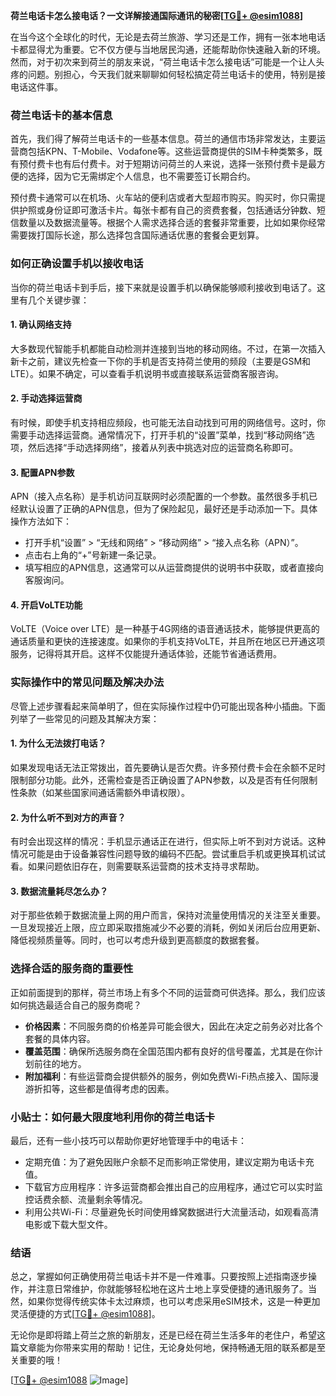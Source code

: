**荷兰电话卡怎么接电话？一文详解接通国际通讯的秘密[[TG💪+ @esim1088](https://t.me/s/esim1088)]**

在当今这个全球化的时代，无论是去荷兰旅游、学习还是工作，拥有一张本地电话卡都显得尤为重要。它不仅方便与当地居民沟通，还能帮助你快速融入新的环境。然而，对于初次来到荷兰的朋友来说，“荷兰电话卡怎么接电话”可能是一个让人头疼的问题。别担心，今天我们就来聊聊如何轻松搞定荷兰电话卡的使用，特别是接电话这件事。

### 荷兰电话卡的基本信息

首先，我们得了解荷兰电话卡的一些基本信息。荷兰的通信市场非常发达，主要运营商包括KPN、T-Mobile、Vodafone等。这些运营商提供的SIM卡种类繁多，既有预付费卡也有后付费卡。对于短期访问荷兰的人来说，选择一张预付费卡是最方便的选择，因为它无需绑定个人信息，也不需要签订长期合约。

预付费卡通常可以在机场、火车站的便利店或者大型超市购买。购买时，你只需提供护照或身份证即可激活卡片。每张卡都有自己的资费套餐，包括通话分钟数、短信数量以及数据流量等。根据个人需求选择合适的套餐非常重要，比如如果你经常需要拨打国际长途，那么选择包含国际通话优惠的套餐会更划算。

### 如何正确设置手机以接收电话

当你的荷兰电话卡到手后，接下来就是设置手机以确保能够顺利接收到电话了。这里有几个关键步骤：

#### 1. 确认网络支持
大多数现代智能手机都能自动检测并连接到当地的移动网络。不过，在第一次插入新卡之前，建议先检查一下你的手机是否支持荷兰使用的频段（主要是GSM和LTE）。如果不确定，可以查看手机说明书或直接联系运营商客服咨询。

#### 2. 手动选择运营商
有时候，即使手机支持相应频段，也可能无法自动找到可用的网络信号。这时，你需要手动选择运营商。通常情况下，打开手机的“设置”菜单，找到“移动网络”选项，然后选择“手动选择网络”，接着从列表中挑选对应的运营商名称即可。

#### 3. 配置APN参数
APN（接入点名称）是手机访问互联网时必须配置的一个参数。虽然很多手机已经默认设置了正确的APN信息，但为了保险起见，最好还是手动添加一下。具体操作方法如下：
- 打开手机“设置” > “无线和网络” > “移动网络” > “接入点名称（APN）”。
- 点击右上角的“+”号新建一条记录。
- 填写相应的APN信息，这通常可以从运营商提供的说明书中获取，或者直接向客服询问。

#### 4. 开启VoLTE功能
VoLTE（Voice over LTE）是一种基于4G网络的语音通话技术，能够提供更高的通话质量和更快的连接速度。如果你的手机支持VoLTE，并且所在地区已开通这项服务，记得将其开启。这样不仅能提升通话体验，还能节省通话费用。

### 实际操作中的常见问题及解决办法

尽管上述步骤看起来简单明了，但在实际操作过程中仍可能出现各种小插曲。下面列举了一些常见的问题及其解决方案：

#### 1. 为什么无法拨打电话？
如果发现电话无法正常拨出，首先要确认是否欠费。许多预付费卡会在余额不足时限制部分功能。此外，还需检查是否正确设置了APN参数，以及是否有任何限制性条款（如某些国家间通话需额外申请权限）。

#### 2. 为什么听不到对方的声音？
有时会出现这样的情况：手机显示通话正在进行，但实际上听不到对方说话。这种情况可能是由于设备兼容性问题导致的编码不匹配。尝试重启手机或更换耳机试试看。如果问题依旧存在，则需要联系运营商的技术支持寻求帮助。

#### 3. 数据流量耗尽怎么办？
对于那些依赖于数据流量上网的用户而言，保持对流量使用情况的关注至关重要。一旦发现接近上限，应立即采取措施减少不必要的消耗，例如关闭后台应用更新、降低视频质量等。同时，也可以考虑升级到更高额度的数据套餐。

### 选择合适的服务商的重要性

正如前面提到的那样，荷兰市场上有多个不同的运营商可供选择。那么，我们应该如何挑选最适合自己的服务商呢？

- **价格因素**：不同服务商的价格差异可能会很大，因此在决定之前务必对比各个套餐的具体内容。
- **覆盖范围**：确保所选服务商在全国范围内都有良好的信号覆盖，尤其是在你计划前往的地方。
- **附加福利**：有些运营商会提供额外的服务，例如免费Wi-Fi热点接入、国际漫游折扣等，这些都是值得考虑的因素。

### 小贴士：如何最大限度地利用你的荷兰电话卡

最后，还有一些小技巧可以帮助你更好地管理手中的电话卡：

- 定期充值：为了避免因账户余额不足而影响正常使用，建议定期为电话卡充值。
- 下载官方应用程序：许多运营商都会推出自己的应用程序，通过它可以实时监控话费余额、流量剩余等情况。
- 利用公共Wi-Fi：尽量避免长时间使用蜂窝数据进行大流量活动，如观看高清电影或下载大型文件。

### 结语

总之，掌握如何正确使用荷兰电话卡并不是一件难事。只要按照上述指南逐步操作，并注意日常维护，你就能够轻松地在这片土地上享受便捷的通讯服务了。当然，如果你觉得传统实体卡太过麻烦，也可以考虑采用eSIM技术，这是一种更加灵活便捷的方式[[TG💪+ @esim1088](https://t.me/s/esim1088)]。

无论你是即将踏上荷兰之旅的新朋友，还是已经在荷兰生活多年的老住户，希望这篇文章能为你带来实用的帮助！记住，无论身处何地，保持畅通无阻的联系都是至关重要的哦！

[[TG💪+ @esim1088](https://t.me/s/esim1088) ![Image](https://i.postimg.cc/4NQfJmqS/Snipaste-2025-05-13-00-14-12.png)]